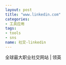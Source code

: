 ```yaml
---
layout: post
title: "www.linkedin.com"
categories:
- 工具应用
tags: 
- tools
- sns
name: 社交-linkedin
---
```


全球最大职业社交网站 | 领英
